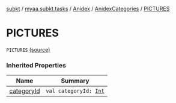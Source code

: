 [subkt](../../../index.md) / [myaa.subkt.tasks](../../index.md) / [Anidex](../index.md) / [AnidexCategories](index.md) / [PICTURES](./-p-i-c-t-u-r-e-s.md)

# PICTURES

`PICTURES` [(source)](https://github.com/Myaamori/SubKt/blob/master/src/main/kotlin/myaa/subkt/tasks/tasks.kt#L1036)

### Inherited Properties

| Name | Summary |
|---|---|
| [categoryId](category-id.md) | `val categoryId: `[`Int`](https://kotlinlang.org/api/latest/jvm/stdlib/kotlin/-int/index.html) |
